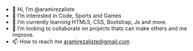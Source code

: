 - 👋 Hi, I’m @aramirezaliste
- 👀 I’m interested in Code, Sports and Games
- 🌱 I’m currently learning HTML5, CSS, Bootstrap, Js and more.
- 💞️ I’m looking to collaborate on projects thats can make others and me improve.
- 📫 How to reach me aramirezaliste@gmail.com

<!---
aramirezaliste/aramirezaliste is a ✨ special ✨ repository because its `README.md` (this file) appears on your GitHub profile.
You can click the Preview link to take a look at your changes.
--->

